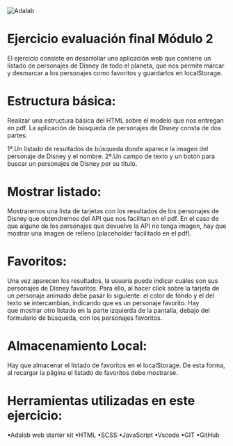 ![Adalab](https://beta.adalab.es/resources/images/adalab-logo-155x61-bg-white.png)

# Ejercicio evaluación final Módulo 2

El ejercicio consiste en desarrollar una aplicación web que contiene un listado de personajes de Disney de todo el planeta, que nos permite marcar y desmarcar a los personajes como favoritos y guardarlos en localStorage. 

# Estructura básica:
Realizar una estructura básica del HTML sobre el modelo que nos entregan en pdf. La aplicación de búsqueda de personajes de Disney consta de dos partes:

1ª.Un listado de resultados de búsqueda donde aparece la imagen del personaje de Disney y el nombre.
2ª.Un campo de texto y un botón para buscar un personajes de Disney por su título.

# Mostrar listado:
Mostraremos una lista de tarjetas con los resultados de los personajes de Disney que obtendremos del API que nos facilitan en el pdf. En el caso de que alguno de los personajes que devuelve la API no tenga imagen, hay que mostrar una imagen de relleno (placeholder facilitado en el pdf).

# Favoritos:
Una vez aparecen los resultados, la usuaria puede indicar cuáles son sus personajes de Disney favoritos. Para ello, al hacer click sobre la tarjeta de un personaje animado debe pasar lo siguiente: el color de fondo y el del texto se intercambian, indicando que es un personaje favorito. Hay que mostrar otro listado en la parte izquierda de la pantalla, debajo del formulario de búsqueda, con los personajes favoritos.

# Almacenamiento Local:
Hay que almacenar el listado de favoritos en el localStorage. De esta forma, al recargar la página el listado de favoritos debe mostrarse.

# Herramientas utilizadas en este ejercicio:

•Adalab web starter kit
•HTML
•SCSS
•JavaScript
•Vscode
•GIT
•GitHub





